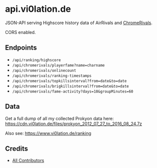 # api.vi0lation.de

JSON-API serving Highscore history data of AirRivals and [ChromeRivals](https://chromerivals.net).

CORS enabled.

## Endpoints

* `/api/ranking/highscore`
* `/api/chromerivals/playerfame?name=charname`
* `/api/chromerivals/onlinecount`
* `/api/chromerivals/ranking-timestamps`
* `/api/chromerivals/topkillsinterval?from=date&to=date`
* `/api/chromerivals/brigkillsinterval?from=date&to=date`
* `/api/chromerivals/fame-activity?days=10&groupMinutes=60`

## Data

Get a full dump of all my collected Prokyon data here: https://cdn.vi0lation.de/files/prokyon_2012_07_27_to_2016_08_24.7z

Also see: https://www.vi0lation.de/ranking

## Credits

- [All Contributors][link-contributors]

[link-contributors]: ../../contributors
